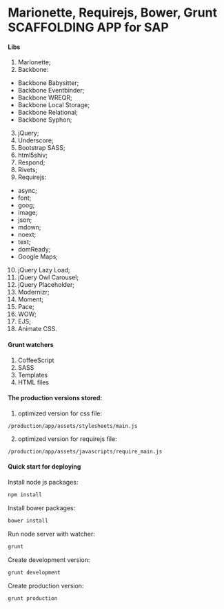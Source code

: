 # Marionette, Requirejs, Bower, Grunt SCAFFOLDING APP for SAP

#### Libs
1. Marionette;
2. Backbone:
 - Backbone Babysitter;
 - Backbone Eventbinder;
 - Backbone WREQR;
 - Backbone Local Storage;
 - Backbone Relational;
 - Backbone Syphon;
3. jQuery;
4. Underscore;
5. Bootstrap SASS;
6. html5shiv;
7. Respond;
8. Rivets;
9. Requirejs:
 - async;
 - font;
 - goog;
 - image;
 - json;
 - mdown;
 - noext;
 - text;
 - domReady;
 - Google Maps;
10. jQuery Lazy Load;
11. jQuery Owl Carousel;
12. jQuery Placeholder;
13. Modernizr;
14. Moment;
15. Pace;
16. WOW;
17. EJS;
18. Animate CSS.


#### Grunt watchers
1. CoffeeScript
2. SASS
3. Templates
4. HTML files

#### The production versions stored:
1. optimized version for css file:
```http
/production/app/assets/stylesheets/main.js
```
2. optimized version for requirejs file:
```http
/production/app/assets/javascripts/require_main.js
```

#### Quick start for deploying

Install node js packages:

```bash
npm install
```

Install bower packages:
```bash
bower install
```

Run node server with watcher:
```bash
grunt
```

Create development version:
```bash
grunt development
```

Create production version:
```bash
grunt production
```
